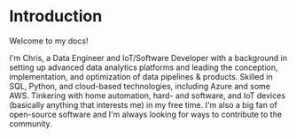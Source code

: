 # Introduction
Welcome to my docs!

I'm Chris, a Data Engineer and IoT/Software Developer with a background in setting up advanced data analytics platforms and leading the conception, implementation, and optimization of data pipelines & products. Skilled in SQL, Python, and cloud-based technologies, including Azure and some AWS. Tinkering with home automation, hard- and software, and IoT devices (basically anything that interests me) in my free time. I'm also a big fan of open-source software and I'm always looking for ways to contribute to the community.